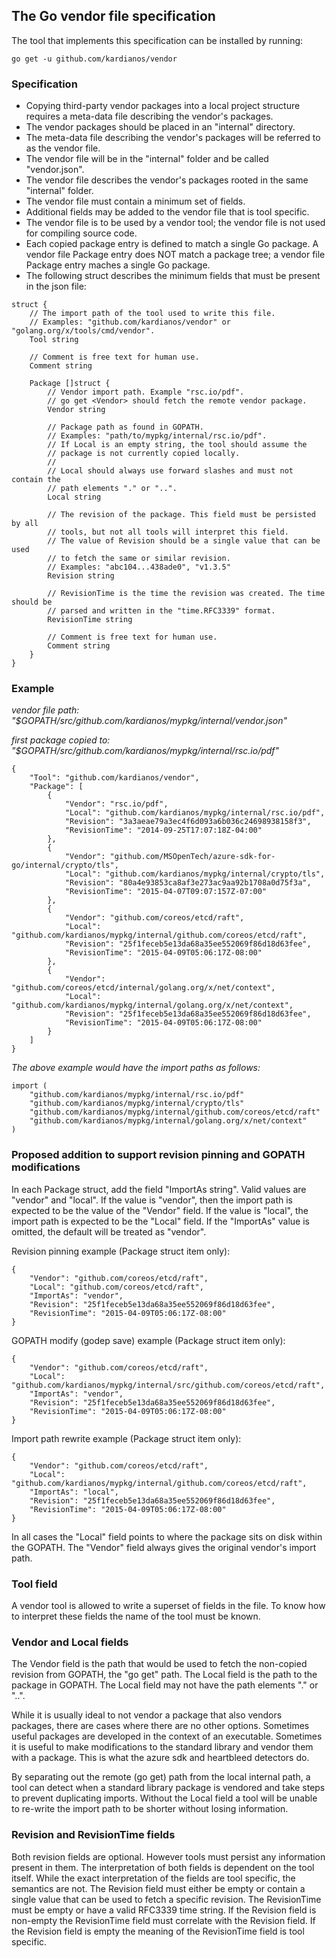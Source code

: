 ## The Go vendor file specification

The tool that implements this specification can be installed by running:
```
go get -u github.com/kardianos/vendor
```

### Specification
 * Copying third-party vendor packages into a local project structure requires
    a meta-data file describing the vendor's packages.
 * The vendor packages should be placed in an "internal" directory.
 * The meta-data file describing the vendor's packages will be referred to as
    the vendor file.
 * The vendor file will be in the "internal" folder and be called "vendor.json".
 * The vendor file describes the vendor's packages rooted in the same "internal"
    folder.
 * The vendor file must contain a minimum set of fields.
 * Additional fields may be added to the vendor file that is tool specific.
 * The vendor file is to be used by a vendor tool; the vendor file is not used
    for compiling source code.
 * Each copied package entry is defined to match a single Go package. A
    vendor file Package entry does NOT match a package tree; a vendor file
	Package entry maches a single Go package.
 * The following struct describes the minimum fields that must be present in
    the json file:

```
struct {
	// The import path of the tool used to write this file.
	// Examples: "github.com/kardianos/vendor" or "golang.org/x/tools/cmd/vendor".
	Tool string
	
	// Comment is free text for human use.
	Comment string
	
	Package []struct {
		// Vendor import path. Example "rsc.io/pdf".
		// go get <Vendor> should fetch the remote vendor package.
		Vendor string
		
		// Package path as found in GOPATH.
		// Examples: "path/to/mypkg/internal/rsc.io/pdf".
		// If Local is an empty string, the tool should assume the
		// package is not currently copied locally.
		// 
		// Local should always use forward slashes and must not contain the
		// path elements "." or "..".
		Local string
		
		// The revision of the package. This field must be persisted by all
		// tools, but not all tools will interpret this field.
		// The value of Revision should be a single value that can be used
		// to fetch the same or similar revision.
		// Examples: "abc104...438ade0", "v1.3.5"
		Revision string
		
		// RevisionTime is the time the revision was created. The time should be
		// parsed and written in the "time.RFC3339" format.
		RevisionTime string
		
		// Comment is free text for human use.
		Comment string
	}
}
```

### Example
*vendor file path: "$GOPATH/src/github.com/kardianos/mypkg/internal/vendor.json"*

*first package copied to: "$GOPATH/src/github.com/kardianos/mypkg/internal/rsc.io/pdf"*

```
{
	"Tool": "github.com/kardianos/vendor",
	"Package": [
		{
			"Vendor": "rsc.io/pdf",
			"Local": "github.com/kardianos/mypkg/internal/rsc.io/pdf",
			"Revision": "3a3aeae79a3ec4f6d093a6b036c24698938158f3",
			"RevisionTime": "2014-09-25T17:07:18Z-04:00"
		},
		{
			"Vendor": "github.com/MSOpenTech/azure-sdk-for-go/internal/crypto/tls",
			"Local": "github.com/kardianos/mypkg/internal/crypto/tls",
			"Revision": "80a4e93853ca8af3e273ac9aa92b1708a0d75f3a",
			"RevisionTime": "2015-04-07T09:07:157Z-07:00"
		},
		{
			"Vendor": "github.com/coreos/etcd/raft",
			"Local": "github.com/kardianos/mypkg/internal/github.com/coreos/etcd/raft",
			"Revision": "25f1feceb5e13da68a35ee552069f86d18d63fee",
			"RevisionTime": "2015-04-09T05:06:17Z-08:00"
		},
		{
			"Vendor": "github.com/coreos/etcd/internal/golang.org/x/net/context",
			"Local": "github.com/kardianos/mypkg/internal/golang.org/x/net/context",
			"Revision": "25f1feceb5e13da68a35ee552069f86d18d63fee",
			"RevisionTime": "2015-04-09T05:06:17Z-08:00"
		}
	]
}
```
*The above example would have the import paths as follows:*
```
import (
	"github.com/kardianos/mypkg/internal/rsc.io/pdf"
	"github.com/kardianos/mypkg/internal/crypto/tls"
	"github.com/kardianos/mypkg/internal/github.com/coreos/etcd/raft"
	"github.com/kardianos/mypkg/internal/golang.org/x/net/context"
)
```

### Proposed addition to support revision pinning and GOPATH modifications
In each Package struct, add the field "ImportAs string". Valid values are
"vendor" and "local". If the value is "vendor", then the import path is expected
to be the value of the "Vendor" field. If the value is "local", the import
path is expected to be the "Local" field. If the "ImportAs" value is omitted,
the default will be treated as "vendor".

Revision pinning example (Package struct item only):
```
{
	"Vendor": "github.com/coreos/etcd/raft",
	"Local": "github.com/coreos/etcd/raft",
	"ImportAs": "vendor",
	"Revision": "25f1feceb5e13da68a35ee552069f86d18d63fee",
	"RevisionTime": "2015-04-09T05:06:17Z-08:00"
}
```

GOPATH modify (godep save) example (Package struct item only):
```
{
	"Vendor": "github.com/coreos/etcd/raft",
	"Local": "github.com/kardianos/mypkg/internal/src/github.com/coreos/etcd/raft",
	"ImportAs": "vendor",
	"Revision": "25f1feceb5e13da68a35ee552069f86d18d63fee",
	"RevisionTime": "2015-04-09T05:06:17Z-08:00"
}
```

Import path rewrite example (Package struct item only):
```
{
	"Vendor": "github.com/coreos/etcd/raft",
	"Local": "github.com/kardianos/mypkg/internal/github.com/coreos/etcd/raft",
	"ImportAs": "local",
	"Revision": "25f1feceb5e13da68a35ee552069f86d18d63fee",
	"RevisionTime": "2015-04-09T05:06:17Z-08:00"
}
```

In all cases the "Local" field points to where the package sits on disk within
the GOPATH. The "Vendor" field always gives the original vendor's import path.

### Tool field
A vendor tool is allowed to write a superset of fields in the file. To know
how to interpret these fields the name of the tool must be known.

### Vendor and Local fields
The Vendor field is the path that would be used to fetch the non-copied revision
from GOPATH, the "go get" path. The Local field is the path to the package
in GOPATH. The Local field may not have the path elements
"." or "..".

While it is usually ideal to not vendor a package that also vendors packages,
there are cases where there are no other options. Sometimes useful packages
are developed in the context of an executable. Sometimes it is useful to make
modifications to the standard library and vendor them with a package. This is
what the azure sdk and heartbleed detectors do.

By separating out the remote (go get) path from the local internal path,
a tool can detect when a standard library package is vendored and take steps
to prevent duplicating imports. Without the Local field a tool will be unable
to re-write the import path to be shorter without losing information.

### Revision and RevisionTime fields
Both revision fields are optional. However tools must persist any information
present in them. The interpretation of both fields is dependent on the tool
itself. While the exact interpretation of the fields are tool specific, the
semantics are not. The Revision field must either be empty or contain a single
value that can be used to fetch a specific revision. The RevisionTime must be
empty or have a valid RFC3339 time string. If the Revision field is non-empty
the RevisionTime field must correlate with the Revision field. If the Revision
field is empty the meaning of the RevisionTime field is tool specific.
